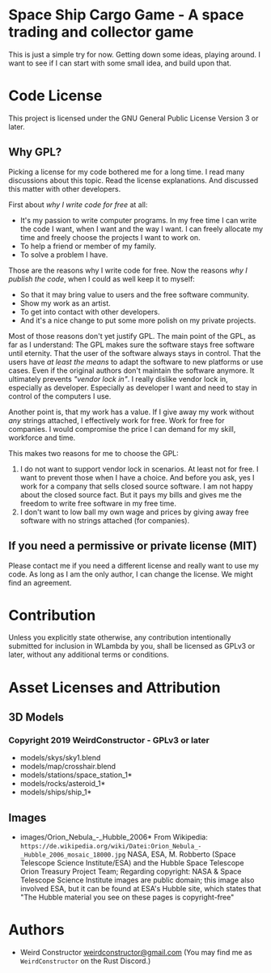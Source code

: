 Space Ship Cargo Game - A space trading and collector game
==========================================================

This is just a simple try for now. Getting down some ideas, playing
around.  I want to see if I can start with some small idea, and build
upon that.

# Code License

This project is licensed under the GNU General Public License Version 3 or
later.

## Why GPL?

Picking a license for my code bothered me for a long time. I read many
discussions about this topic. Read the license explanations. And discussed
this matter with other developers.

First about _why I write code for free_ at all:

- It's my passion to write computer programs. In my free time I can
write the code I want, when I want and the way I want. I can freely
allocate my time and freely choose the projects I want to work on.
- To help a friend or member of my family.
- To solve a problem I have.

Those are the reasons why I write code for free. Now the reasons
_why I publish the code_, when I could as well keep it to myself:

- So that it may bring value to users and the free software community.
- Show my work as an artist.
- To get into contact with other developers.
- And it's a nice change to put some more polish on my private projects.

Most of those reasons don't yet justify GPL. The main point of the GPL, as far
as I understand: The GPL makes sure the software stays free software until
eternity. That the user of the software always stays in control. That the users
have _at least the means_ to adapt the software to new platforms or use cases.
Even if the original authors don't maintain the software anymore.
It ultimately prevents _"vendor lock in"_. I really dislike vendor lock in,
especially as developer. Especially as developer I want and need to stay
in control of the computers I use.

Another point is, that my work has a value. If I give away my work without
_any_ strings attached, I effectively work for free. Work for free for
companies. I would compromise the price I can demand for my skill, workforce
and time.

This makes two reasons for me to choose the GPL:

1. I do not want to support vendor lock in scenarios. At least not for free.
   I want to prevent those when I have a choice.
   And before you ask, yes I work for a company that sells closed source
   software. I am not happy about the closed source fact.
   But it pays my bills and gives me the freedom to write free software
   in my free time.
2. I don't want to low ball my own wage and prices by giving away free software
   with no strings attached (for companies).

## If you need a permissive or private license (MIT)

Please contact me if you need a different license and really want to use
my code. As long as I am the only author, I can change the license.
We might find an agreement.

# Contribution

Unless you explicitly state otherwise, any contribution intentionally submitted
for inclusion in WLambda by you, shall be licensed as GPLv3 or later,
without any additional terms or conditions.

# Asset Licenses and Attribution

## 3D Models

### Copyright 2019 WeirdConstructor - GPLv3 or later

- models/skys/sky1.blend
- models/map/crosshair.blend
- models/stations/space\_station\_1\*
- models/rocks/asteroid\_1\*
- models/ships/ship\_1\*

## Images

- images/Orion\_Nebula\_-\_Hubble\_2006\*
  From Wikipedia: `https://de.wikipedia.org/wiki/Datei:Orion_Nebula_-_Hubble_2006_mosaic_18000.jpg`
  NASA, ESA, M. Robberto (Space Telescope Science Institute/ESA)
  and the Hubble Space Telescope Orion Treasury Project Team; 
  Regarding copyright: NASA & Space Telescope Science Institute images are public domain;
  this image also involved ESA, but it can be found at ESA's Hubble site,
  which states that "The Hubble material you see on these pages is copyright-free" 

# Authors

* Weird Constructor <weirdconstructor@gmail.com>
  (You may find me as `WeirdConstructor` on the Rust Discord.)
